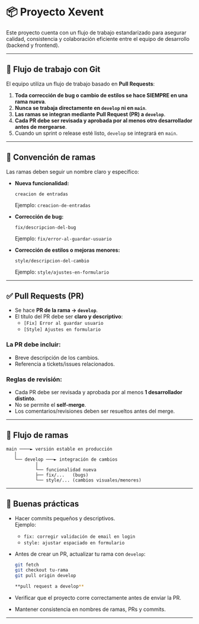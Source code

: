 # 📦 Proyecto Xevent

Este proyecto cuenta con un flujo de trabajo estandarizado para asegurar calidad, consistencia y colaboración eficiente entre el equipo de desarrollo (backend y frontend).



---

## 🔀 Flujo de trabajo con Git

El equipo utiliza un flujo de trabajo basado en **Pull Requests**:

1. **Toda corrección de bug o cambio de estilos se hace SIEMPRE en una rama nueva**.  
2. **Nunca se trabaja directamente en `develop` ni en `main`**.  
3. **Las ramas se integran mediante Pull Request (PR) a `develop`**.  
4. **Cada PR debe ser revisada y aprobada por al menos otro desarrollador antes de mergearse**.  
5. Cuando un sprint o release esté listo, `develop` se integrará en `main`.  

---

## 🌱 Convención de ramas

Las ramas deben seguir un nombre claro y específico:

- **Nueva funcionalidad:**  
  ```
  creacion de entradas
  ```
  Ejemplo: `creacion-de-entradas`


- **Corrección de bug:**  
  ```
  fix/descripcion-del-bug
  ```
  Ejemplo: `fix/error-al-guardar-usuario`

- **Corrección de estilos o mejoras menores:**  
  ```
  style/descripcion-del-cambio
  ```
  Ejemplo: `style/ajustes-en-formulario`

---

## ✅ Pull Requests (PR)

- Se hace **PR de la rama → `develop`**.  
- El título del PR debe ser **claro y descriptivo**:
  - `[Fix] Error al guardar usuario`
  - `[Style] Ajustes en formulario`  

### La PR debe incluir:
- Breve descripción de los cambios.    
- Referencia a tickets/issues relacionados.  

### Reglas de revisión:
- Cada PR debe ser revisada y aprobada por al menos **1 desarrollador distinto**.  
- No se permite el **self-merge**.  
- Los comentarios/revisiones deben ser resueltos antes del merge.  

---

## 📂 Flujo de ramas

```plaintext
main ────► versión estable en producción
   │
   └── develop ───► integración de cambios
           │
           └── funcionalidad nueva
           ├── fix/...   (bugs)
           └── style/... (cambios visuales/menores)
```

---

## 🔧 Buenas prácticas

- Hacer commits pequeños y descriptivos.  
  Ejemplo:  
  - `fix: corregir validación de email en login`  
  - `style: ajustar espaciado en formulario`  

- Antes de crear un PR, actualizar tu rama con `develop`:  
  ```bash
  git fetch
  git checkout tu-rama
  git pull origin develop
  
  **pull request a develop**
  ```

- Verificar que el proyecto corre correctamente antes de enviar la PR.  
- Mantener consistencia en nombres de ramas, PRs y commits.  

---

